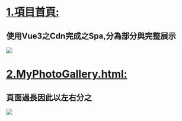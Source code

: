 # [1.項目首頁:](https://tony0831-l.github.io/1101-CLASSDEMO-409631024/)

## 使用Vue3之Cdn完成之Spa,分為部分與完整展示

![](https://i.imgur.com/EfVVJLL.png)









# [2.MyPhotoGallery.html:](https://tony0831-l.github.io/1101-CLASSDEMO-409631024/w04/myPhotoGallery/myPhotoGallery.html)
## 頁面過長因此以左右分之

![](https://i.imgur.com/EzMDbqw.png)


